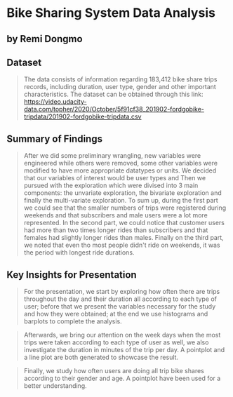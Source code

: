 # Bike Sharing System Data Analysis
## by Remi Dongmo


## Dataset

> The data consists of information regarding 183,412 bike share trips records, including duration, user type, gender and other important characteristics. The dataset can be obtained through this link: https://video.udacity-data.com/topher/2020/October/5f91cf38_201902-fordgobike-tripdata/201902-fordgobike-tripdata.csv


## Summary of Findings

> After we did some preliminary wrangling, new variables were engineered while others were removed, some other variables were modified to have more appropriate datatypes or units. We decided that our variables of interest would be user types and  Then we pursued with the exploration which were divised into 3 main components: the unvariate exploration, the bivariate exploration and finally the multi-variate exploration. To sum up, during the first part we could see that the smaller numbers of trips were registered during weekends and that subscribers and male users were a lot more represented. In the second part, we could notice that customer users had more than two times longer rides than subscribers and that females had slightly longer rides than males. Finally on the third part, we noted that even tho most people didn't ride on weekends, it was the period with longest ride durations.


## Key Insights for Presentation

> For the presentation, we start by exploring how often there are trips throughout the day and their duration all according to each type of user; before that we  present the variables necessary for the study and how they were obtained; at the end we use histograms and barplots to complete the analysis.

> Afterwards, we bring our attention on the week days when the most trips were taken according to each type of user as well, we also investigate the duration in minutes of the trip per day. A pointplot and a line plot are both generated to showcase the result.

> Finally, we study how often users are doing all trip bike shares according to their gender and age. A pointplot have been used for a better understanding.